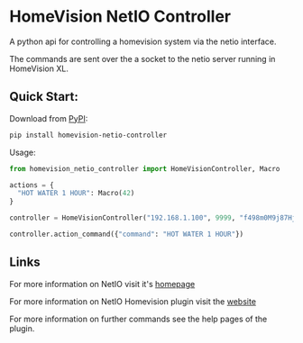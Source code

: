 # HomeVision NetIO Controller

A python api for controlling a homevision system via the netio interface.

The commands are sent over the a socket to the netio server running in HomeVision XL.

## Quick Start:

Download from [PyPI](https://pypi.org/project/homevision-netio-controller):
```bash
pip install homevision-netio-controller
```

Usage:
```python
from homevision_netio_controller import HomeVisionController, Macro

actions = {
  "HOT WATER 1 HOUR": Macro(42)
}

controller = HomeVisionController("192.168.1.100", 9999, "f498m0M9j87Hj743RgK8HI", actions = actions)

controller.action_command({"command": "HOT WATER 1 HOUR"})
```

## Links

For more information on NetIO visit it's [homepage](https://netioapp.com/en/)

For more information on NetIO Homevision plugin visit the [website](http://hv.tclcode.com/netio.html)

For more information on further commands see the help pages of the plugin.
